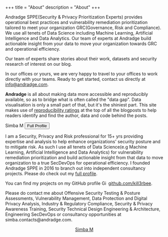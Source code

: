 +++
title = "About"
description = "About"
+++

Andradge SPPE(Security & Privacy Prioritization Experts) provides operational best practices and vulnerability remediation prioritization tailored to meet your organization GRC(Governance, Risk and Compliance).  We use all tenets of Data Science including Machine Learning, Artificial Intelligence and Data Analytics. Our team of experts at Andradge build actionable insight from your data to move your organization towards GRC and operational efficiency.

Our team of experts share stories about their work, datasets and security research of interest on our blog. 

In our offices or yours, we are very happy to travel to your offices to work directly with your teams.  Ready to get started, contact us directly at info@andradge.com.

 **Andradge** is all about making data more accessible and reproducibly available, so as to bridge what is often called the "data gap". Data visualisation is only a small part of that, but it's the shiniest part. This site makes use of [reproducibility ratings](/reproducibility-ratings) at the top of all the blogposts to help readers identify and find the author, data and code behind the posts.

Simba M <a href='../simba-m'><button type="button" class="btn btn-primary">Full Profile</button></a>


<div class='row'>

<div class="col-sm-8">

<p>I am a Security, Privacy and Risk professional for 15+ yrs providing expertise and analysis to help enhance organizations' security posture and to mitigate risk. As such I use all tenets of Data Science(e.g Machine Learning, Artificial Intelligence and Data Analytics) for vulnerability remediation prioritization and build actionable insight from that data to move organization to a true SecDevOps for operational efficiency. I founded Andradge SPPE in 2016 to branch out into independent consultancy projects. Please do check out my <a href='../simba-m'>full profile</a>.

<!--
<p>My published works and research datasets are thoroughly documented on my ORCID profile: <a href="https://orcid.org/0000-0002-3039-6849" target="orcid.widget" rel="noopener noreferrer" style="vertical-align:top;"><img src="../img/orcid_16x16.png" style="width:1em;" alt="ORCID iD icon">orcid.org/0000-0002-3039-6849</a></p> -->


<p>You can find my projects on my GitHub profile <a href="https://github.com/kill3rbee" target="github.widget" rel="noopener noreferrer" style="vertical-align:top;"><img src="../img/GitHub-Simba-32px.png" style="width:1em;margin-right:.5em;" alt="GitHub logo">github.com/kill3rbee</a>.

<!--
<p>I tweet about reproducibility, #rstats, LGBTQIA+ and sex positivity at: <a href="https://twitter.com/martinjhnhadley?ref_src=twsrc%5Etfw" class="twitter-follow-button" data-show-count="false">Follow @martinjhnhadley</a><script async src="https://platform.twitter.com/widgets.js" charset="utf-8"></script>.</p> -->

<p>Please do contact me about Offensive Security Testing & Posture Assessments, Vulnerability Management, Data Protection and Digital Privacy Analysis, Industry & Regulatory Compliance, Security & Privacy Awareness Training, Security Technical Design Engineering & Architecture, Engineering SecDevOps or consultancy opportunities at simba.contacts@andradge.com.

</div>

<div class="col-sm-4">

<center>
<script type="text/javascript" src="https://platform.linkedin.com/badges/js/profile.js" async defer></script>
<div class="LI-profile-badge"  data-version="v1" data-size="large" data-locale="en_US" data-type="vertical" data-theme="light" data-vanity="smutoti"><a class="LI-simple-link" href='https://www.linkedin.com/in/smutoti?trk=profile-badge'>Simba M</a></div>
</center>

</div>

</div>
